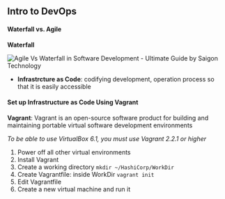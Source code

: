 ## Intro to DevOps

#### Waterfall vs. Agile

**Waterfall**

![Agile Vs Waterfall in Software Development - Ultimate Guide by Saigon  Technology](https://saigontechnology.com/assets/media/agile-scrum-vs-waterfall.png)



- **Infrastrcture as Code**: codifying development, operation process so that it is easily accessible



#### Set up Infrastructure as Code Using Vagrant

**Vagrant**: Vagrant is an open-source software product for building and maintaining portable virtual software development environments

*To be able to use VirtualBox 6.1, you must use Vagrant 2.2.1 or higher*

1. Power off all other virtual environments
2. Install Vagrant
3. Create a working directory `mkdir ~/HashiCorp/WorkDir`
4. Create Vagrantfile: inside WorkDir `vagrant init`
5. Edit Vagrantfile
6. Create a new virtual machine and run it